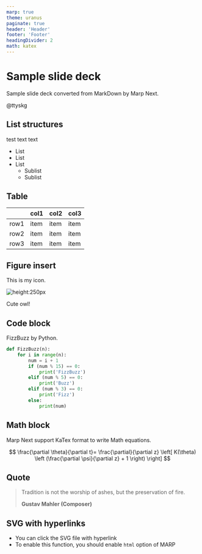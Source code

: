 ```yaml
---
marp: true
theme: uranus
paginate: true
header: 'Header'
footer: 'Footer'
headingDivider: 2
math: katex
---
```


<!-- _class: lead -->
# Sample slide deck

Sample slide deck converted from MarkDown by Marp Next.

@ttyskg

## List structures

test text text

* List
* List
* List
  * Sublist
  * Sublist

## Table

|      | col1 | col2 | col3 |
| ---- | ---- | ---- | ---- |
| row1 | item | item | item |
| row2 | item | item | item |
| row3 | item | item | item |

## Figure insert

This is my icon.

![height:250px](./img/icon.png)

Cute owl!

## Code block

FizzBuzz by Python.

```python
def FizzBuzz(n):
    for i in range(n):
        num = i + 1
        if (num % 15) == 0:
            print('FizzBuzz')
        elif (num % 5) == 0:
            print('Buzz')
        elif (num % 3) == 0:
            print('Fizz')
        else:
            print(num)
```

## Math block

Marp Next support KaTex format to write Math equations.

$$
\frac{\partial \theta}{\partial t}= \frac{\partial}{\partial z}
\left[ K(\theta) \left (\frac{\partial \psi}{\partial z} + 1 \right) \right]
$$

## Quote

> Tradition is not the worship of ashes,
> but the preservation of fire.
>
> **Gustav Mahler (Composer)**

## SVG with hyperlinks

<object type="image/svg+xml" data="img/icon.drawio.svg"> </object>

* You can click the SVG file with hyperlink
* To enable this function, you should enable `html` option of MARP 
